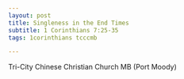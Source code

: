 ```yaml
---
layout: post
title: Singleness in the End Times
subtitle: 1 Corinthians 7:25-35
tags: 1corinthians tcccmb

---
```

Tri-City Chinese Christian Church MB (Port Moody)
